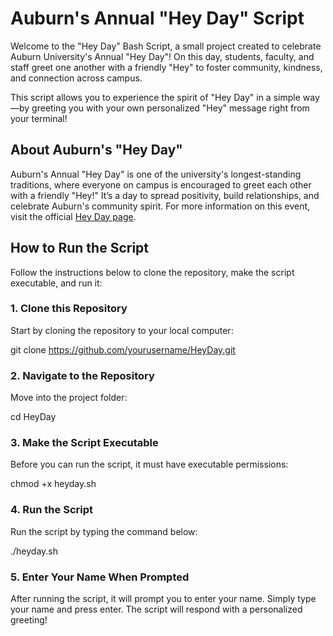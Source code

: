 # Auburn's Annual "Hey Day" Script

Welcome to the "Hey Day" Bash Script, a small project created to celebrate Auburn University's Annual "Hey Day"! On this day, students, faculty, and staff greet one another with a friendly "Hey" to foster community, kindness, and connection across campus.

This script allows you to experience the spirit of "Hey Day" in a simple way—by greeting you with your own personalized "Hey" message right from your terminal!

## About Auburn's "Hey Day"
Auburn's Annual "Hey Day" is one of the university's longest-standing traditions, where everyone on campus is encouraged to greet each other with a friendly "Hey!" It’s a day to spread positivity, build relationships, and celebrate Auburn's community spirit. For more information on this event, visit the official [Hey Day page](http://sga.auburn.edu/hey-day/).

## How to Run the Script

Follow the instructions below to clone the repository, make the script executable, and run it:

### 1. Clone this Repository

Start by cloning the repository to your local computer:

git clone https://github.com/yourusername/HeyDay.git

### 2. Navigate to the Repository

Move into the project folder:

cd HeyDay

### 3. Make the Script Executable

Before you can run the script, it must have executable permissions:

chmod +x heyday.sh

### 4. Run the Script

Run the script by typing the command below:

./heyday.sh

### 5. Enter Your Name When Prompted

After running the script, it will prompt you to enter your name. Simply type your name and press enter. The script will respond with a personalized greeting!
